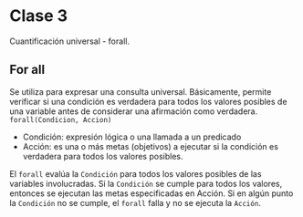 # Clase 3

Cuantificación universal - forall.

## For all

Se utiliza para expresar una consulta universal. Básicamente, permite verificar si una condición es verdadera para todos los valores posibles de una variable antes de considerar una afirmación como verdadera. `forall(Condicion, Accion)`

- Condición: expresión lógica o una llamada a un predicado
- Acción: es una o más metas (objetivos) a ejecutar si la condición es verdadera para todos los valores posibles.

El `forall` evalúa la `Condición` para todos los valores posibles de las variables involucradas. Si la `Condición` se cumple para todos los valores, entonces se ejecutan las metas especificadas en Acción. Si en algún punto la `Condición` no se cumple, el `forall` falla y no se ejecuta la `Acción`.